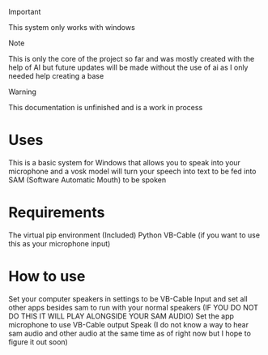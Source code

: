 > [!IMPORTANT]
> This system only works with windows

> [!NOTE]
> This is only the core of the project so far and was mostly created with the help of AI but future updates will be made without the use of ai as I only needed help creating a base

> [!WARNING]
> This documentation is unfinished and is a work in process

# Uses
This is a basic system for Windows that allows you to speak into your microphone and a vosk model will turn your speech into text to be fed into SAM (Software Automatic Mouth) to be spoken

# Requirements
The virtual pip environment (Included)
Python
VB-Cable (if you want to use this as your microphone input)

# How to use
Set your computer speakers in settings to be VB-Cable Input and set all other apps besides sam to run with your normal speakers (IF YOU DO NOT DO THIS IT WILL PLAY ALONGSIDE YOUR SAM AUDIO)
Set the app microphone to use VB-Cable output
Speak (I do not know a way to hear sam audio and other audio at the same time as of right now but I hope to figure it out soon)
